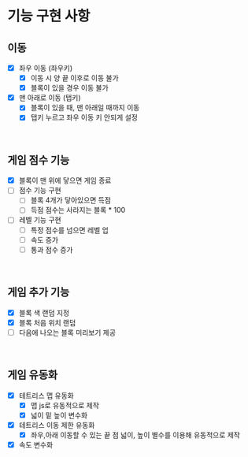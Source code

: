 # 기능 구현 사항

## 이동
- [x] 좌우 이동 (좌우키)
  - [x] 이동 시 양 끝 이후로 이동 불가
  - [x] 블록이 있을 경우 이동 불가
- [x] 맨 아래로 이동 (탭키)
  - [x] 블록이 있을 때, 맨 아래일 때까지 이동
  - [x] 탭키 누르고 좌우 이동 키 안되게 설정
<br>

## 게임 점수 기능
- [x] 블록이 맨 위에 닿으면 게임 종료
- [ ] 점수 기능 구현
    - [ ] 블록 4개가 닿아있으면 득점
    - [ ] 득점 점수는 사라지는 블록 * 100
- [ ] 레벨 기능 구현
  - [ ] 특정 점수를 넘으면 레벨 업 
  - [ ] 속도 증가
  - [ ] 통과 점수 증가
<br>

## 게임 추가 기능
- [x] 블록 색 랜덤 지정
- [x] 블록 처음 위치 랜덤
- [ ] 다음에 나오는 블록 미리보기 제공
<br>

## 게임 유동화
- [x] 테트리스 맵 유동화
    - [x] 맵 js로 유동적으로 제작
    - [x] 넓이 밑 높이 변수화
- [x] 테트리스 이동 제한 유동화
    - [x] 좌우,아래 이동할 수 있는 끝 점 넓이, 높이 별수를 이용해 유동적으로 제작
- [x] 속도 변수화
